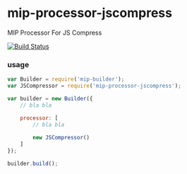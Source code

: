 mip-processor-jscompress
===========

MIP Processor For JS Compress


<a href="https://circleci.com/gh/mipengine/mip-processor-jscompress/tree/master"><img src="https://img.shields.io/circleci/project/mipengine/mip-processor-jscompress/master.svg?style=flat-square" alt="Build Status"></a>

### usage

```js
var Builder = require('mip-builder');
var JSCompressor = require('mip-processor-jscompress');

var builder = new Builder({
    // bla bla

    processor: [
        // bla bla
        
        new JSCompressor()
    ]
});

builder.build();

```
